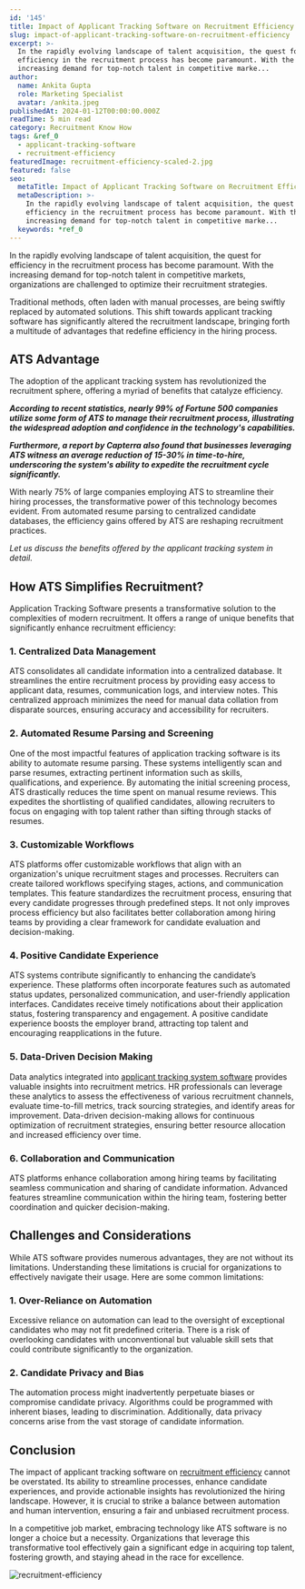 ```yaml
---
id: '145'
title: Impact of Applicant Tracking Software on Recruitment Efficiency
slug: impact-of-applicant-tracking-software-on-recruitment-efficiency
excerpt: >-
  In the rapidly evolving landscape of talent acquisition, the quest for
  efficiency in the recruitment process has become paramount. With the
  increasing demand for top-notch talent in competitive marke...
author:
  name: Ankita Gupta
  role: Marketing Specialist
  avatar: /ankita.jpeg
publishedAt: 2024-01-12T00:00:00.000Z
readTime: 5 min read
category: Recruitment Know How
tags: &ref_0
  - applicant-tracking-software
  - recruitment-efficiency
featuredImage: recruitment-efficiency-scaled-2.jpg
featured: false
seo:
  metaTitle: Impact of Applicant Tracking Software on Recruitment Efficiency
  metaDescription: >-
    In the rapidly evolving landscape of talent acquisition, the quest for
    efficiency in the recruitment process has become paramount. With the
    increasing demand for top-notch talent in competitive marke...
  keywords: *ref_0
---
```


In the rapidly evolving landscape of talent acquisition, the quest for efficiency in the recruitment process has become paramount. With the increasing demand for top-notch talent in competitive markets, organizations are challenged to optimize their recruitment strategies.

Traditional methods, often laden with manual processes, are being swiftly replaced by automated solutions. This shift towards applicant tracking software has significantly altered the recruitment landscape, bringing forth a multitude of advantages that redefine efficiency in the hiring process.

## **ATS Advantage**

The adoption of the applicant tracking system has revolutionized the recruitment sphere, offering a myriad of benefits that catalyze efficiency.

**_According to recent statistics, nearly 99% of Fortune 500 companies utilize some form of ATS to manage their recruitment process, illustrating the widespread adoption and confidence in the technology's capabilities._**

**_Furthermore, a report by Capterra also found that businesses leveraging ATS witness an average reduction of 15-30% in time-to-hire, underscoring the system's ability to expedite the recruitment cycle significantly._**

With nearly 75% of large companies employing ATS to streamline their hiring processes, the transformative power of this technology becomes evident. From automated resume parsing to centralized candidate databases, the efficiency gains offered by ATS are reshaping recruitment practices.

_Let us discuss the benefits offered by the applicant tracking system in detail._

## **How ATS Simplifies Recruitment?**

Application Tracking Software presents a transformative solution to the complexities of modern recruitment. It offers a range of unique benefits that significantly enhance recruitment efficiency:

### 1\. **Centralized Data Management**

ATS consolidates all candidate information into a centralized database. It streamlines the entire recruitment process by providing easy access to applicant data, resumes, communication logs, and interview notes. This centralized approach minimizes the need for manual data collation from disparate sources, ensuring accuracy and accessibility for recruiters.

### 2\. **Automated Resume Parsing and Screening**

One of the most impactful features of application tracking software is its ability to automate resume parsing. These systems intelligently scan and parse resumes, extracting pertinent information such as skills, qualifications, and experience. By automating the initial screening process, ATS drastically reduces the time spent on manual resume reviews. This expedites the shortlisting of qualified candidates, allowing recruiters to focus on engaging with top talent rather than sifting through stacks of resumes.

### 3\. **Customizable Workflows**

ATS platforms offer customizable workflows that align with an organization's unique recruitment stages and processes. Recruiters can create tailored workflows specifying stages, actions, and communication templates. This feature standardizes the recruitment process, ensuring that every candidate progresses through predefined steps. It not only improves process efficiency but also facilitates better collaboration among hiring teams by providing a clear framework for candidate evaluation and decision-making.

### 4\. **Positive Candidate Experience**

ATS systems contribute significantly to enhancing the candidate’s experience. These platforms often incorporate features such as automated status updates, personalized communication, and user-friendly application interfaces. Candidates receive timely notifications about their application status, fostering transparency and engagement. A positive candidate experience boosts the employer brand, attracting top talent and encouraging reapplications in the future.

### 5\. **Data-Driven Decision Making**

Data analytics integrated into [applicant tracking system software](https://www.thetalentpool.ai/applicant-tracking-software/) provides valuable insights into recruitment metrics. HR professionals can leverage these analytics to assess the effectiveness of various recruitment channels, evaluate time-to-fill metrics, track sourcing strategies, and identify areas for improvement. Data-driven decision-making allows for continuous optimization of recruitment strategies, ensuring better resource allocation and increased efficiency over time.

### 6\. **Collaboration and Communication**

ATS platforms enhance collaboration among hiring teams by facilitating seamless communication and sharing of candidate information. Advanced features streamline communication within the hiring team, fostering better coordination and quicker decision-making.

## **Challenges and Considerations**

While ATS software provides numerous advantages, they are not without its limitations. Understanding these limitations is crucial for organizations to effectively navigate their usage. Here are some common limitations:

### 1\. **Over-Reliance on Automation**

Excessive reliance on automation can lead to the oversight of exceptional candidates who may not fit predefined criteria. There is a risk of overlooking candidates with unconventional but valuable skill sets that could contribute significantly to the organization.

### 2\. **Candidate Privacy and Bias**

The automation process might inadvertently perpetuate biases or compromise candidate privacy. Algorithms could be programmed with inherent biases, leading to discrimination. Additionally, data privacy concerns arise from the vast storage of candidate information.

## **Conclusion**

The impact of applicant tracking software on [recruitment efficiency](https://www.thetalentpool.ai/blogs/3-key-recruitment-metrics-quantify-your-talent-acquisition-process/) cannot be overstated. Its ability to streamline processes, enhance candidate experiences, and provide actionable insights has revolutionized the hiring landscape. However, it is crucial to strike a balance between automation and human intervention, ensuring a fair and unbiased recruitment process.

In a competitive job market, embracing technology like ATS software is no longer a choice but a necessity. Organizations that leverage this transformative tool effectively gain a significant edge in acquiring top talent, fostering growth, and staying ahead in the race for excellence.

![recruitment-efficiency](images/recruitment-efficiency-1024x536.jpg)
